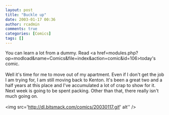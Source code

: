 ```yaml
---
layout: post
title: "Buckle up"
date: 2003-01-17 00:36
author: rcadmin
comments: true
categories: [Comics]
tags: []
---
```

You can learn a lot from a dummy. Read <a href=modules.php?op=modload&name=Comics&file=index&action=comic&id=106>today's comic.</a>
<br />
<br />
Well it's time for me to move out of my apartment. Even if I don't get the job I am trying for, I am still moving back to Kenton. It's been a great two and a half years at this place and I've accumulated a lot of crap to show for it. Next week is going to be spent packing. Other than that, there really isn't much going on.<br /><br /><!--more--><img src='http://dl.bitsmack.com/comics/20030117.gif' alt'' />
